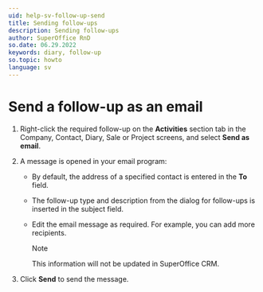 ```yaml
---
uid: help-sv-follow-up-send
title: Sending follow-ups
description: Sending follow-ups
author: SuperOffice RnD
so.date: 06.29.2022
keywords: diary, follow-up
so.topic: howto
language: sv
---
```


# Send a follow-up as an email

1. Right-click the required follow-up on the **Activities** section tab in the Company, Contact, Diary, Sale or Project screens, and select **Send as email**.

2. A message is opened in your email program:

    * By default, the address of a specified contact is entered in the **To** field.

    * The follow-up type and description from the dialog for follow-ups is inserted in the subject field.

    * Edit the email message as required. For example, you can add more recipients.

        > [!NOTE]
        > This information will not be updated in SuperOffice CRM.

3. Click **Send** to send the message.

